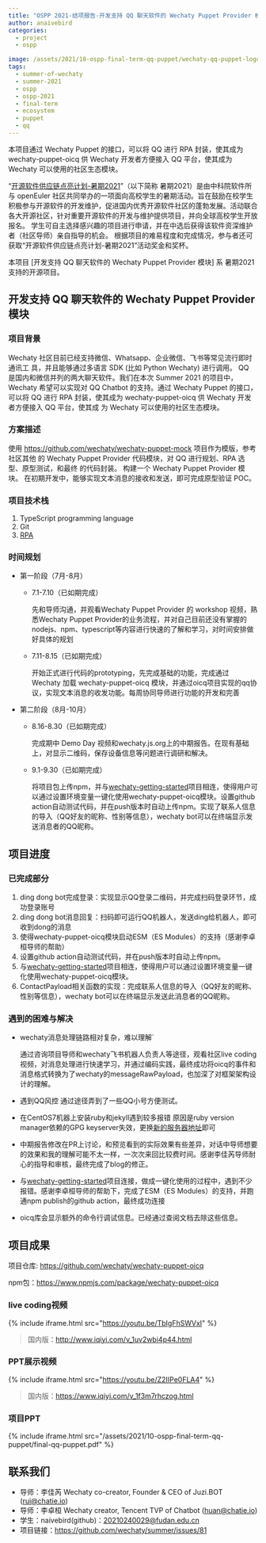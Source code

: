 ```yaml
---
title: "OSPP 2021-结项报告-开发支持 QQ 聊天软件的 Wechaty Puppet Provider 模块"
author: anaivebird
categories:
  - project
  - ospp

image: /assets/2021/10-ospp-final-term-qq-puppet/wechaty-qq-puppet-logo.webp
tags:
  - summer-of-wechaty
  - summer-2021
  - ospp
  - ospp-2021
  - final-term
  - ecosystem
  - puppet
  - qq
---
```


本项目通过 Wechaty Puppet 的接口，可以将 QQ 进行 RPA 封装，使其成为 wechaty-puppet-oicq 供 Wechaty 开发者方便接入 QQ 平台，使其成为 Wechaty 可以使用的社区生态模块。

“[开源软件供应链点亮计划-暑期2021](https://summer.iscas.ac.cn)”（以下简称 暑期2021）是由中科院软件所与 openEuler 社区共同举办的一项面向高校学生的暑期活动。旨在鼓励在校学生积极参与开源软件的开发维护，促进国内优秀开源软件社区的蓬勃发展。活动联合各大开源社区，针对重要开源软件的开发与维护提供项目，并向全球高校学生开放报名。 学生可自主选择感兴趣的项目进行申请，并在中选后获得该软件资深维护者（社区导师）亲自指导的机会。 根据项目的难易程度和完成情况，参与者还可获取“开源软件供应链点亮计划-暑期2021”活动奖金和奖杯。

本项目 [开发支持 QQ 聊天软件的 Wechaty Puppet Provider 模块] 系 暑期2021 支持的开源项目。

## 开发支持 QQ 聊天软件的 Wechaty Puppet Provider 模块

### 项目背景

Wechaty 社区目前已经支持微信、Whatsapp、企业微信、飞书等常见流行即时通讯工
具，并且能够通过多语言 SDK (比如 Python Wechaty) 进行调用。
QQ 是国内和微信并列的两大聊天软件。我们在本次 Summer 2021 的项目中，Wechaty
希望可以实现对 QQ Chatbot 的支持。通过 Wechaty Puppet 的接口，可以将 QQ 进行 RPA 封装，使其成为 wechaty-puppet-oicq 供 Wechaty 开发者方便接入 QQ 平台，使其成
为 Wechaty 可以使用的社区生态模块。

### 方案描述

使用 <https://github.com/wechaty/wechaty-puppet-mock> 项目作为模版，参考社区其他
的 Wechaty Puppet Provider 代码模块，对 QQ 进行规划、RPA 选型、原型测试，和最终
的代码封装。
构建一个 Wechaty Puppet Provider 模块。 在初期开发中，能够实现文本消息的接收和发送，即可完成原型验证 POC。

### 项目技术栈

1. TypeScript programming language
2. Git
3. [RPA](https://wechaty.js.org/docs/explainations//rpa)

### 时间规划

- 第一阶段（7月-8月）
  - 7.1-7.10（已如期完成）

    先和导师沟通，并观看Wechaty Puppet Provider 的 workshop 视频，熟悉Wechaty Puppet Provider的业务流程，并对自己目前还没有掌握的nodejs、npm、typescript等内容进行快速的了解和学习，对时间安排做好具体的规划

  - 7.11-8.15（已如期完成）

    开始正式进行代码的prototyping，先完成基础的功能，完成通过 Wechaty 加载 wechaty-puppet-oicq 模块，并通过oicq项目实现的qq协议，实现文本消息的收发功能。每周协同导师进行功能的开发和完善

- 第二阶段（8月-10月）
  - 8.16-8.30（已如期完成）

    完成期中 Demo Day 视频和wechaty.js.org上的中期报告。在现有基础上，对显示二维码，保存设备信息等问题进行调研和解决。

  - 9.1-9.30（已如期完成）

    将项目包上传npm，并与[wechaty-getting-started](https://github.com/wechaty/wechaty-getting-started)项目相连，使得用户可以通过设置环境变量一键化使用wechaty-puppet-oicq模块。设置github action自动测试代码，并在push版本时自动上传npm。实现了联系人信息的导入（QQ好友的昵称、性别等信息），wechaty bot可以在终端显示发送消息者的QQ昵称。

## 项目进度

### 已完成部分

1. ding dong bot完成登录：实现显示QQ登录二维码，并完成扫码登录环节，成功登录账号
2. ding dong bot消息回复：扫码即可运行QQ机器人，发送ding给机器人，即可收到dong的消息
3. 使得wechaty-puppet-oicq模块启动ESM（ES Modules）的支持（感谢李卓桓导师的帮助）
4. 设置github action自动测试代码，并在push版本时自动上传npm。
5. 与[wechaty-getting-started](https://github.com/wechaty/wechaty-getting-started)项目相连，使得用户可以通过设置环境变量一键化使用wechaty-puppet-oicq模块。
6. ContactPayload相关函数的实现：完成联系人信息的导入（QQ好友的昵称、性别等信息），wechaty bot可以在终端显示发送此消息者的QQ昵称。

### 遇到的困难与解决

- wechaty消息处理链路相对复杂，难以理解`

    通过咨询项目导师和wechaty飞书机器人负责人等途径，观看社区live coding视频，对消息处理进行快速学习，并通过编码实践，最终成功将oicq的事件和消息格式转换为了wechaty的messageRawPayload，也加深了对框架架构设计的理解。

- 遇到QQ风控
    通过途径弄到了一些QQ小号方便测试。

- 在CentOS7机器上安装ruby和jekyll遇到较多报错
    原因是ruby version manager依赖的GPG keyserver失效，更换[新的服务器地址](https://github.com/rvm/rvm/issues/5096)即可

- 中期报告修改在PR上讨论，和预览看到的实际效果有些差异，对话中导师想要的效果和我的理解可能不太一样，一次次来回比较费时间。感谢李佳芮导师耐心的指导和审核，最终完成了blog的修正。

- 与[wechaty-getting-started](https://github.com/wechaty/wechaty-getting-started)项目连接，做成一键化使用的过程中，遇到不少报错。感谢李卓桓导师的帮助下，完成了ESM（ES Modules）的支持，并跑通npm publish的github action，最终成功连接

- oicq库会显示额外的命令行调试信息。已经通过查阅文档去除这些信息。

## 项目成果

项目仓库: <https://github.com/wechaty/wechaty-puppet-oicq>

npm包：<https://www.npmjs.com/package/wechaty-puppet-oicq>

### live coding视频

{% include iframe.html src="https://youtu.be/TbIgFhSWVxI" %}

> 国内版：<http://www.iqiyi.com/v_1uv2wbi4p44.html>

### PPT展示视频

{% include iframe.html src="https://youtu.be/Z2IIPe0FLA4" %}

> 国内版：<https://www.iqiyi.com/v_1f3m7rhczog.html>

### 项目PPT

{% include iframe.html src="/assets/2021/10-ospp-final-term-qq-puppet/final-qq-puppet.pdf" %}

## 联系我们

- 导师：李佳芮 Wechaty co-creator, Founder & CEO of Juzi.BOT (rui@chatie.io)
- 导师：李卓桓 Wechaty creator, Tencent TVP of Chatbot (huan@chatie.io)
- 学生：naivebird(github)：20210240029@fudan.edu.cn
- 项目链接：<https://github.com/wechaty/summer/issues/81>
